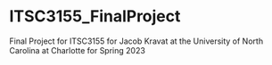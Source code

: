 # ITSC3155_FinalProject
Final Project for ITSC3155 for Jacob Kravat at the University of North Carolina at Charlotte for Spring 2023

